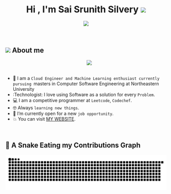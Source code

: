 <h1 align="center">Hi , I'm Sai Srunith Silvery <img src="https://media.giphy.com/media/hvRJCLFzcasrR4ia7z/giphy.gif" width="35"></h1>
<p align="center">
  <a href="https://github.com/DenverCoder1/readme-typing-svg"><img src="https://readme-typing-svg.herokuapp.com?font=Time+New+Roman&color=%23C8BE25&size=25&center=true&vCenter=true&width=600&height=100&lines=Software+Engineer+@saisrunith.software;Computer+Software+engineer;Competitive+Programmer;Cloud+Computing+professional;Machine+Learning+enthusiast;Always+learning+new+things"></a>
</p>


<br>



	
## <picture><img src = "https://github.com/7oSkaaa/7oSkaaa/blob/main/Images/about_me.gif?raw=true" width = 50px></picture> About me

<picture> <img align="right" src="https://github.com/7oSkaaa/7oSkaaa/blob/main/Images/Right_Side.gif?raw=true" width = 250px></picture>

<br><br>

- :school: I am a `Cloud Engineer and Machine Learning enthusiast currently pursuing `masters in Computer Software Engineering at Northeastern University
- :Technologist: I love using Software as a solution for every `Problem`.
- :computer: I am a competitive programmer at `Leetcode`, `Codechef`.
- :nerd_face: Always `learning new things`.
- :thinking: I’m currently open for a new `job opportunity`.
- :boom: You can visit [MY WEBSITE](https://saisrunith.software/#/).
<br>


	
## 🐍 A Snake Eating my Contributions Graph
	
<p align = "center">
	<img src = "https://github.com/7oSkaaa/7oSkaaa/blob/output/github-contribution-grid-snake.svg?" alt = "Snake Game"/>
</p>
